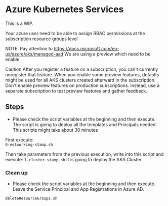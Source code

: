 # Azure Kubernetes Services

This is a WIP.

Your azure user need to be able to assign RBAC permissions at the subscription resource groups level

NOTE:
  Pay attention to https://docs.microsoft.com/en-us/azure/aks/managed-aad
  We are using a preview which need to be enable

   Caution
After you register a feature on a subscription, you can't currently unregister that feature. When you enable some preview features, defaults might be used for all AKS clusters created afterward in the subscription. Don't enable preview features on production subscriptions. Instead, use a separate subscription to test preview features and gather feedback.


## Steps

- Please check the script variables at the beginning and then execute.  
  The script is going to deploy all the templates and Principals needed.  
  This scripts might take about 30 minutes

First execute:  
`0-networking-stamp.sh`

Then take parameters from the previous execution, write into this script and execute:
`1-cluster-stamp.sh`
It is going to deploy the AKS Cluster

### Clean up

- Please check the script variables at the beginning and then execute. Leave the Service Principal and App Registrations in Azure AD.

`deleteResourceGroups.sh`
